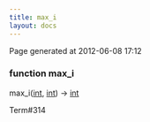 ```yaml
---
title: max_i
layout: docs
---
```


<div class="bottom_right_note">Page generated at 2012-06-08 17:12</div>
<h3><span class="minor">function</span> max_i</h3>

max_i(<a href="/docs/int.html">int</a>, <a href="/docs/int.html">int</a>) -> <a href="/docs/int.html">int</a>
<p></p>

<p><span class="extra_minor">Term#314</span></p>
